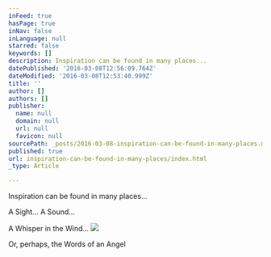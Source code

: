 ```yaml
---
inFeed: true
hasPage: true
inNav: false
inLanguage: null
starred: false
keywords: []
description: Inspiration can be found in many places...
datePublished: '2016-03-08T12:56:09.764Z'
dateModified: '2016-03-08T12:53:40.999Z'
title: ''
author: []
authors: []
publisher:
  name: null
  domain: null
  url: null
  favicon: null
sourcePath: _posts/2016-03-08-inspiration-can-be-found-in-many-places.md
published: true
url: inspiration-can-be-found-in-many-places/index.html
_type: Article

---
```

Inspiration can be found in many places...

A Sight... A Sound... 

A Whisper in the Wind...
![](https://the-grid-user-content.s3-us-west-2.amazonaws.com/d21d6b56-64e3-419f-92f7-65cbc7bba2eb.jpg)

Or, perhaps, the Words of an Angel